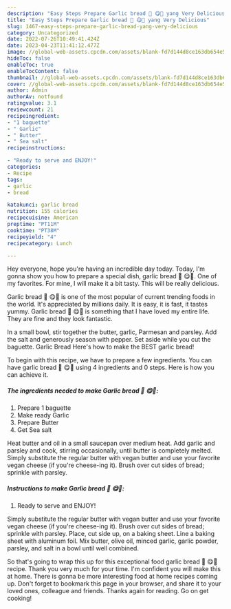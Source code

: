 ```yaml
---
description: "Easy Steps Prepare Garlic bread 🥖 😋🌸 yang Very Delicious"
title: "Easy Steps Prepare Garlic bread 🥖 😋🌸 yang Very Delicious"
slug: 1467-easy-steps-prepare-garlic-bread-yang-very-delicious
category: Uncategorized
date: 2022-07-26T10:49:41.424Z
date: 2023-04-23T11:41:12.477Z
image: //global-web-assets.cpcdn.com/assets/blank-fd7d144d8ce163db654e5a02c40b08a2775adb7897d16e4062681dc7e1b2800f.png
hideToc: false
enableToc: true
enableTocContent: false
thumbnail: //global-web-assets.cpcdn.com/assets/blank-fd7d144d8ce163db654e5a02c40b08a2775adb7897d16e4062681dc7e1b2800f.png
cover: //global-web-assets.cpcdn.com/assets/blank-fd7d144d8ce163db654e5a02c40b08a2775adb7897d16e4062681dc7e1b2800f.png
author: Admin
authorAv: notfound
ratingvalue: 3.1
reviewcount: 21
recipeingredient:
- "1 baguette"
- " Garlic"
- " Butter"
- " Sea salt"
recipeinstructions:

- "Ready to serve and ENJOY!"
categories:
- Recipe
tags:
- garlic
- bread

katakunci: garlic bread 
nutrition: 155 calories
recipecuisine: American
preptime: "PT11M"
cooktime: "PT38M"
recipeyield: "4"
recipecategory: Lunch

---
```



Hey everyone, hope you're having an incredible day today. Today, I'm gonna show you how to prepare a special dish, garlic bread 🥖 😋🌸. One of my favorites. For mine, I will make it a bit tasty. This will be really delicious.

Garlic bread 🥖 😋🌸 is one of the most popular of current trending foods in the world. It's appreciated by millions daily. It is easy, it is fast, it tastes yummy. Garlic bread 🥖 😋🌸 is something that I have loved my entire life. They are fine and they look fantastic.

In a small bowl, stir together the butter, garlic, Parmesan and parsley. Add the salt and generously season with pepper. Set aside while you cut the baguette. Garlic Bread Here&#39;s how to make the BEST garlic bread!


To begin with this recipe, we have to prepare a few ingredients. You can have garlic bread 🥖 😋🌸 using 4 ingredients and 0 steps. Here is how you can achieve it.

<!--inarticleads1-->

##### The ingredients needed to make Garlic bread 🥖 😋🌸:

1. Prepare 1 baguette
1. Make ready  Garlic
1. Prepare  Butter
1. Get  Sea salt


Heat butter and oil in a small saucepan over medium heat. Add garlic and parsley and cook, stirring occasionally, until butter is completely melted. Simply substitute the regular butter with vegan butter and use your favorite vegan cheese (if you&#39;re cheese-ing it). Brush over cut sides of bread; sprinkle with parsley. 

<!--inarticleads2-->

##### Instructions to make Garlic bread 🥖 😋🌸:


1. Ready to serve and ENJOY!

Simply substitute the regular butter with vegan butter and use your favorite vegan cheese (if you&#39;re cheese-ing it). Brush over cut sides of bread; sprinkle with parsley. Place, cut side up, on a baking sheet. Line a baking sheet with aluminum foil. Mix butter, olive oil, minced garlic, garlic powder, parsley, and salt in a bowl until well combined. 

So that's going to wrap this up for this exceptional food garlic bread 🥖 😋🌸 recipe. Thank you very much for your time. I'm confident you will make this at home. There is gonna be more interesting food at home recipes coming up. Don't forget to bookmark this page in your browser, and share it to your loved ones, colleague and friends. Thanks again for reading. Go on get cooking!
